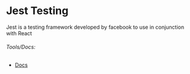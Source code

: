 # Jest Testing



Jest is a testing framework developed by facebook to use in conjunction with React





###### Tools/Docs:

* [Docs](https://facebook.github.io/jest/docs/) 





